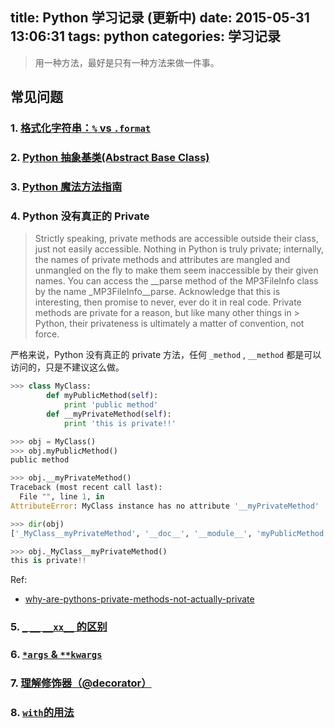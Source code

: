 title: Python 学习记录 (更新中)
date: 2015-05-31 13:06:31
tags: python
categories: 学习记录
---

<blockquote class="blockquote-center">用一种方法，最好是只有一种方法来做一件事。</blockquote>

## 常见问题
### 1. [格式化字符串：`%` vs `.format`](http://stackoverflow.com/questions/5082452/python-string-formatting-vs-format)
### 2. [Python 抽象基类(Abstract Base Class)](http://zaiste.net/2013/01/abstract_classes_in_python/)
### 3. [Python 魔法方法指南](http://pyzh.readthedocs.org/en/latest/python-magic-methods-guide.html)
<!-- more -->
### 4. Python 没有真正的 Private

> Strictly speaking, private methods are accessible outside their class, just not easily accessible. Nothing in Python is truly private; internally, the names of private methods and attributes are mangled and unmangled on the fly to make them seem inaccessible by their given names. You can access the \__parse method of the MP3FileInfo class by the name _MP3FileInfo__parse. Acknowledge that this is interesting, then promise to never, ever do it in real code. Private methods are private for a reason, but like many other things in > Python, their privateness is ultimately a matter of convention, not force.

严格来说，Python 没有真正的 private 方法，任何 `_method` , `__method` 都是可以访问的，只是不建议这么做。

```python
>>> class MyClass:
        def myPublicMethod(self):
            print 'public method'
        def __myPrivateMethod(self):
            print 'this is private!!'

>>> obj = MyClass()
>>> obj.myPublicMethod()
public method

>>> obj.__myPrivateMethod()
Traceback (most recent call last):
  File "", line 1, in
AttributeError: MyClass instance has no attribute '__myPrivateMethod'

>>> dir(obj)
['_MyClass__myPrivateMethod', '__doc__', '__module__', 'myPublicMethod']

>>> obj._MyClass__myPrivateMethod()
this is private!!
```

Ref:
- [why-are-pythons-private-methods-not-actually-private](http://stackoverflow.com/questions/70528/why-are-pythons-private-methods-not-actually-private)

### 5. [`_` `__` `__xx__` 的区别](http://igorsobreira.com/2010/09/16/difference-between-one-underline-and-two-underlines-in-python.html)

### 6. [`*args` & `**kwargs`](http://stackoverflow.com/questions/36901/what-does-double-star-and-star-do-for-python-parameters)

### 7. [理解修饰器（@decorator）](http://coolshell.cn/articles/11265.html)

### 8. [`with`的用法](http://blog.kissdata.com/2014/05/23/python-with.html)
